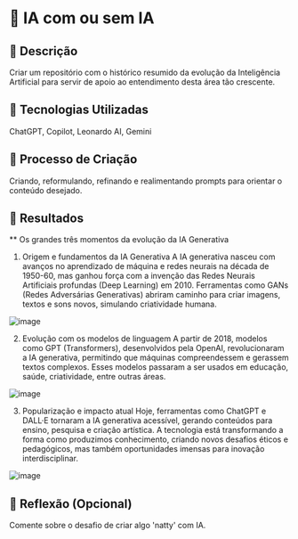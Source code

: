 # :floppy_disk: IA com ou sem IA

## 📒 Descrição
Criar um repositório com o histórico resumido da evolução da Inteligência Artificial para servir de apoio ao entendimento desta área tão crescente.

## 🤖 Tecnologias Utilizadas
ChatGPT, Copilot, Leonardo AI, Gemini

## 🧐 Processo de Criação
Criando, reformulando, refinando e realimentando prompts para orientar o conteúdo desejado.

## 🚀 Resultados
** Os grandes três momentos da evolução da IA Generativa

1. Origem e fundamentos da IA Generativa
A IA generativa nasceu com avanços no aprendizado de máquina e redes neurais na década de 1950-60, mas ganhou força com a invenção das Redes Neurais Artificiais profundas (Deep Learning) em 2010. Ferramentas como GANs (Redes Adversárias Generativas) abriram caminho para criar imagens, textos e sons novos, simulando criatividade humana.

![image](https://github.com/user-attachments/assets/4fb77a76-b717-4654-b9c5-469f8bc2e919)

2. Evolução com os modelos de linguagem
A partir de 2018, modelos como GPT (Transformers), desenvolvidos pela OpenAI, revolucionaram a IA generativa, permitindo que máquinas compreendessem e gerassem textos complexos. Esses modelos passaram a ser usados em educação, saúde, criatividade, entre outras áreas.

![image](https://github.com/user-attachments/assets/a6e11cbb-0cf5-4a48-8dc8-a1d59d8a2ca0)

3. Popularização e impacto atual
Hoje, ferramentas como ChatGPT e DALL·E tornaram a IA generativa acessível, gerando conteúdos para ensino, pesquisa e criação artística. A tecnologia está transformando a forma como produzimos conhecimento, criando novos desafios éticos e pedagógicos, mas também oportunidades imensas para inovação interdisciplinar.

![image](https://github.com/user-attachments/assets/26259e86-8a2f-4c0e-83eb-8a0762fbd57d)

## 💭 Reflexão (Opcional)
Comente sobre o desafio de criar algo 'natty' com IA.
